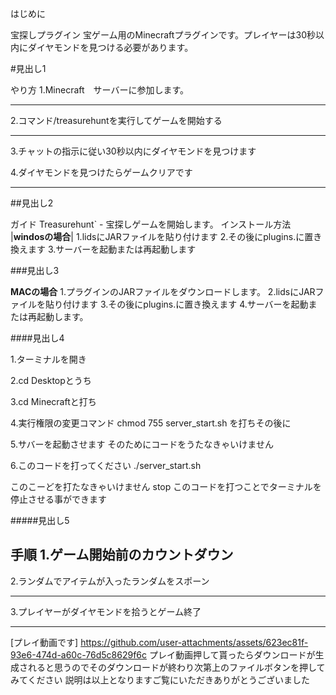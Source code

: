 はじめに

宝探しプラグイン
宝ゲーム用のMinecraftプラグインです。プレイヤーは30秒以内にダイヤモンドを見つける必要があります。

#見出し1

やり方
1.Minecraft　サーバーに参加します。
***
2.コマンド/treasurehuntを実行してゲームを開始する
___
3.チャットの指示に従い30秒以内にダイヤモンドを見つけます

4.ダイヤモンドを見つけたらゲームクリアです
***


##見出し2

ガイド
Treasurehunt` - 宝探しゲームを開始します。
インストール方法
|**windosの場合**|
1.lidsにJARファイルを貼り付けます
2.その後にplugins.に置き換えます
3.サーバーを起動または再起動します  


###見出し3

**MACの場合**
1.プラグインのJARファイルをダウンロードします。
2.lidsにJARファイルを貼り付けます
3.その後にplugins.に置き換えます
4.サーバーを起動または再起動します。

####見出し4

1.ターミナルを開き

2.cd Desktopとうち

3.cd Minecraftと打ち

4.実行権限の変更コマンド
chmod 755 server_start.sh
を打ちその後に

5.サバーを起動させます
そのためにコードをうたなきゃいけません

6.このコードを打ってください
./server_start.sh

このこーどを打たなきゃいけません
stop
このコードを打つことでターミナルを停止させる事ができます

#####見出し5

手順
1.ゲーム開始前のカウントダウン
---
2.ランダムでアイテムが入ったランダムをスポーン
___
3.プレイヤーがダイヤモンドを拾うとゲーム終了
***


[プレイ動画です]
https://github.com/user-attachments/assets/623ec81f-93e6-474d-a60c-76d5c8629f6c
プレイ動画押して貰ったらダウンロードが生成されると思うのでそのダウンロードが終わり次第上のファイルボタンを押してみてください
説明は以上となりますご覧にいただきありがとうございました
